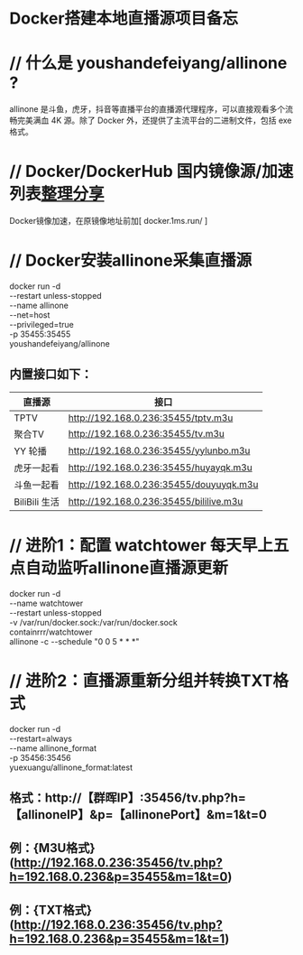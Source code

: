 #    Docker搭建本地直播源项目备忘




#    //  什么是 youshandefeiyang/allinone ?

allinone 是斗鱼，虎牙，抖音等直播平台的直播源代理程序，可以直接观看多个流畅完美满血 4K 源。除了 Docker 外，还提供了主流平台的二进制文件，包括 exe 格式。

#   //   Docker/DockerHub 国内镜像源/加速列表[整理分享](https://www.xuxlc.cn/article/details-40.html)


Docker镜像加速，在原镜像地址前加[ docker.1ms.run/ ]


#  //    Docker安装allinone采集直播源


docker run -d \
   --restart unless-stopped \
   --name allinone \
   --net=host \
   --privileged=true \
   -p 35455:35455 \
   youshandefeiyang/allinone


##   内置接口如下：

|  直播源   | 接口  |
|  ----  | ----  |
| TPTV  | http://192.168.0.236:35455/tptv.m3u |
| 聚合TV  | http://192.168.0.236:35455/tv.m3u |
| YY 轮播  | http://192.168.0.236:35455/yylunbo.m3u | 
| 虎牙一起看  | http://192.168.0.236:35455/huyayqk.m3u |   
| 斗鱼一起看  | http://192.168.0.236:35455/douyuyqk.m3u | 
| BiliBili 生活  | http://192.168.0.236:35455/bililive.m3u |




#  //	进阶1：配置 watchtower 每天早上五点自动监听allinone直播源更新

  
docker run -d \
   --name watchtower \
   --restart unless-stopped \
   -v /var/run/docker.sock:/var/run/docker.sock \
   containrrr/watchtower \
   allinone -c --schedule "0 0 5 * * *"



#  //	进阶2：直播源重新分组并转换TXT格式


docker run -d \
   --restart=always \
   --name allinone_format \
   -p 35456:35456 \
   yuexuangu/allinone_format:latest




##	格式：http://【群晖IP】:35456/tv.php?h=【allinoneIP】&p=【allinonePort】&m=1&t=0

##	例：{M3U格式}(http://192.168.0.236:35456/tv.php?h=192.168.0.236&p=35455&m=1&t=0)


##	例：{TXT格式}(http://192.168.0.236:35456/tv.php?h=192.168.0.236&p=35455&m=1&t=1)











